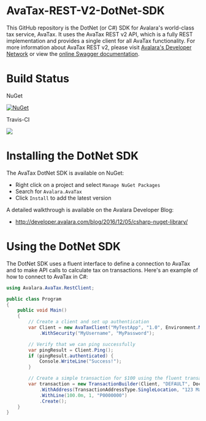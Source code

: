 # AvaTax-REST-V2-DotNet-SDK

This GitHub repository is the DotNet (or C#) SDK for Avalara's world-class tax service, AvaTax.  It uses the AvaTax REST v2 API, which is a fully REST implementation and provides a single client for all AvaTax functionality.  For more information about AvaTax REST v2, please visit [Avalara's Developer Network](http://developer.avalara.com/) or view the [online Swagger documentation](https://sandbox-rest.avatax.com/swagger/ui/index.html).

# Build Status

NuGet

[![NuGet](https://img.shields.io/nuget/v/Avalara.AvaTax.svg?style=plastic)](https://www.nuget.org/packages/Avalara.AvaTax/)

Travis-CI

![](https://api.travis-ci.org/avadev/AvaTax-REST-V2-DotNet-SDK.svg?branch=master&style=plastic)

# Installing the DotNet SDK

The AvaTax DotNet SDK is available on NuGet:
* Right click on a project and select `Manage NuGet Packages`
* Search for `Avalara.AvaTax`
* Click `Install` to add the latest version

A detailed walkthrough is available on the Avalara Developer Blog:
* http://developer.avalara.com/blog/2016/12/05/csharp-nuget-library/

# Using the DotNet SDK

The DotNet SDK uses a fluent interface to define a connection to AvaTax and to make API calls to calculate tax on transactions.  Here's an example of how to connect to AvaTax in C#:

```csharp
using Avalara.AvaTax.RestClient;

public class Program
{
    public void Main()
    {
        // Create a client and set up authentication
        var Client = new AvaTaxClient("MyTestApp", "1.0", Environment.MachineName, AvaTaxEnvironment.Sandbox)
            .WithSecurity("MyUsername", "MyPassword");

        // Verify that we can ping successfully
        var pingResult = Client.Ping();
        if (pingResult.authenticated) {
            Console.WriteLine("Success!");
        }

        // Create a simple transaction for $100 using the fluent transaction builder
        var transaction = new TransactionBuilder(Client, "DEFAULT", DocumentType.SalesInvoice, "ABC")
            .WithAddress(TransactionAddressType.SingleLocation, "123 Main Street", null, null, "Irvine", "CA", "92615", "US")
            .WithLine(100.0m, 1, "P0000000")
            .Create();
    }
}

```
